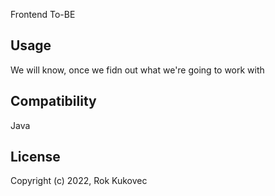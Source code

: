 Frontend To-BE

## Usage
We will know, once we fidn out what we're going to work with

## Compatibility
Java

## License

Copyright (c) 2022, Rok Kukovec